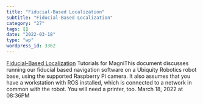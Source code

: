 ```yaml
---
title: "Fiducial-Based Localization"
subtitle: "Fiducial-Based Localization"
category: "27"
tags: []
date: "2022-03-18"
type: "wp"
wordpress_id: 3362
---
```

[ Fiducial-Based Localization](https://learn.ubiquityrobotics.com/fiducials)
 Tutorials for MagniThis document discusses running our fiducial based navigation software on a Ubiquity Robotics robot base, using the supported Raspberry Pi camera. It also assumes that you have a workstation with ROS installed, which is connected to a network in common with the robot. You will need a printer, too.
March 18, 2022 at 08:36PM